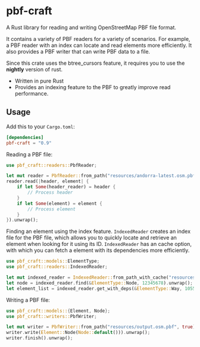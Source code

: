 # pbf-craft

A Rust library for reading and writing OpenStreetMap PBF file format.

It contains a variety of PBF readers for a variety of scenarios. For example, a PBF
reader with an index can locate and read elements more efficiently. It also provides
a PBF writer that can write PBF data to a file.

Since this crate uses the btree_cursors feature, it requires you to use the **nightly**
version of rust.

- Written in pure Rust
- Provides an indexing feature to the PBF to greatly improve read performance.

## Usage

Add this to your `Cargo.toml`:

```toml
[dependencies]
pbf-craft = "0.9"
```

Reading a PBF file:

```rust
use pbf_craft::readers::PbfReader;

let mut reader = PbfReader::from_path("resources/andorra-latest.osm.pbf").unwrap();
reader.read(|header, element| {
    if let Some(header_reader) = header {
        // Process header
    }
    if let Some(element) = element {
        // Process element
    }
}).unwrap();
```

Finding an element using the index feature. `IndexedReader` creates an index file for the PBF file, which allows you to quickly locate and retrieve an element when looking for it using its ID. `IndexedReader` has an cache option, with which you can fetch a element with its dependencies more efficiently.

```rust
use pbf_craft::models::ElementType;
use pbf_craft::readers::IndexedReader;

let mut indexed_reader = IndexedReader::from_path_with_cache("resources/andorra-latest.osm.pbf", 1000).unwrap();
let node = indexed_reader.find(&ElementType::Node, 12345678).unwrap();
let element_list = indexed_reader.get_with_deps(&ElementType::Way, 1055523837).unwrap();
```

Writing a PBF file:

```rust
use pbf_craft::models::{Element, Node};
use pbf_craft::writers::PbfWriter;

let mut writer = PbfWriter::from_path("resources/output.osm.pbf", true).unwrap();
writer.write(Element::Node(Node::default())).unwrap();
writer.finish().unwrap();
```
